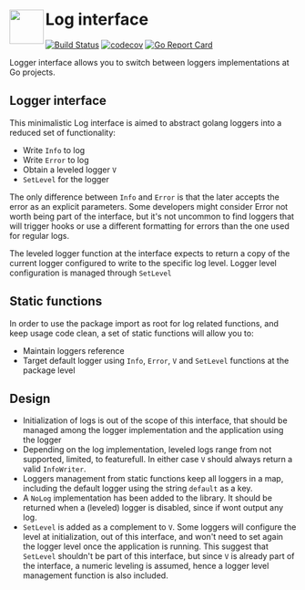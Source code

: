 # Log interface <img align="left" width="60px" src="https://avatars0.githubusercontent.com/u/47711035?s=400&u=e8a2891cca67da66972ad478069588deb0299e4b&v=4">

[![Build Status](https://travis-ci.com/go-interfaces/log.svg?branch=master)](https://travis-ci.com/go-interfaces/log) [![codecov](https://codecov.io/gh/go-interfaces/log/branch/master/graph/badge.svg)](https://codecov.io/gh/go-interfaces/log) [![Go Report Card](https://goreportcard.com/badge/github.com/go-interfaces/log)](https://goreportcard.com/report/github.com/go-interfaces/log)

Logger interface allows you to switch between loggers implementations at Go projects.



## Logger interface

This minimalistic Log interface is aimed to abstract golang loggers into a reduced set of functionality:
 - Write `Info` to log
 - Write `Error` to log
 - Obtain a leveled logger `V`
 - `SetLevel` for the logger

The only difference between `Info` and `Error` is that the later accepts the error as an explicit parameters. Some developers might consider Error not worth being part of the interface, but it's not uncommon to find loggers that will trigger hooks or use a different formatting for errors than the one used for regular logs.

The leveled logger function at the interface expects to return a copy of the current logger configured to write to the specific log level. Logger level configuration is managed through `SetLevel`

## Static functions

In order to use the package import as root for log related functions, and keep usage code clean, a set of static functions will allow you to:
 - Maintain loggers reference
 - Target default logger using `Info`, `Error`, `V` and `SetLevel` functions at the package level

## Design

- Initialization of logs is out of the scope of this interface, that should be managed among the logger implementation and the application using the logger
- Depending on the log implementation, leveled logs range from not supported, limited, to featurefull. In either case `V` should always return a valid `InfoWriter`.
- Loggers management from static functions keep all loggers in a map, including the default logger using the string `default` as a key.
- A `NoLog` implementation has been added to the library. It should be returned when a (leveled) logger is disabled, since if wont output any log.
- `SetLevel` is added as a complement to `V`. Some loggers will configure the level at initialization, out of this interface, and won't need to set again the logger level once the application is running. This suggest that `SetLevel` shouldn't be part of this interface, but since `V` is already part of the interface, a numeric leveling is assumed, hence a logger level management function is also included.

